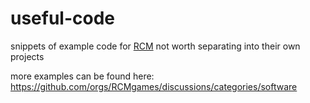 # useful-code
snippets of example code for [RCM](https://github.com/rcmgames) not worth separating into their own projects

more examples can be found here: https://github.com/orgs/RCMgames/discussions/categories/software

